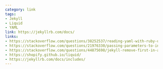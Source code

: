 ```yaml
---
category: link
tags:
- Jekyll
- Liquid
- YAML
link: https://jekyllrb.com/docs/
links:
- https://stackoverflow.com/questions/38252537/reading-yaml-with-ruby-unexpected-return-type
- https://stackoverflow.com/questions/21976330/passing-parameters-to-inclusion-in-liquid-templates
- https://stackoverflow.com/questions/44875698/jekyll-remove-first-in-array
- https://shopify.github.io/liquid/
- https://jekyllrb.com/docs/includes/
---
```

